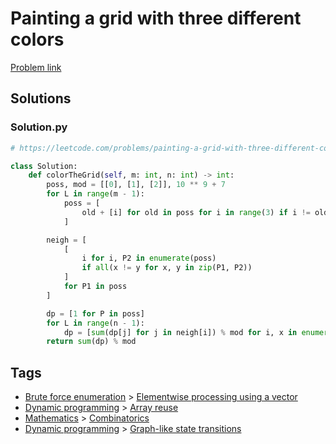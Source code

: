 # Painting a grid with three different colors

[Problem link](https://leetcode.com/problems/painting-a-grid-with-three-different-colors/)

## Solutions


### Solution.py
```py
# https://leetcode.com/problems/painting-a-grid-with-three-different-colors/

class Solution:
    def colorTheGrid(self, m: int, n: int) -> int:
        poss, mod = [[0], [1], [2]], 10 ** 9 + 7
        for L in range(m - 1):
            poss = [
                old + [i] for old in poss for i in range(3) if i != old[-1]
            ]

        neigh = [
            [
                i for i, P2 in enumerate(poss)
                if all(x != y for x, y in zip(P1, P2))
            ]
            for P1 in poss
        ]

        dp = [1 for P in poss]
        for L in range(n - 1):
            dp = [sum(dp[j] for j in neigh[i]) % mod for i, x in enumerate(dp)]
        return sum(dp) % mod
```
## Tags

* [Brute force enumeration](/Collections/brute-force-enumeration.md#brute-force-enumeration) > [Elementwise processing using a vector](/Collections/brute-force-enumeration.md#elementwise-processing-using-a-vector)
* [Dynamic programming](/Collections/dynamic-programming.md#dynamic-programming) > [Array reuse](/Collections/dynamic-programming.md#array-reuse)
* [Mathematics](/Collections/mathematics.md#mathematics) > [Combinatorics](/Collections/mathematics.md#combinatorics)
* [Dynamic programming](/Collections/dynamic-programming.md#dynamic-programming) > [Graph-like state transitions](/Collections/dynamic-programming.md#graph-like-state-transitions)
